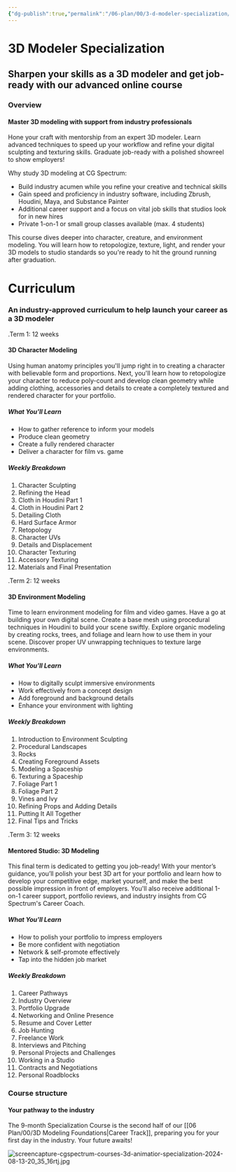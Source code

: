 ```yaml
---
{"dg-publish":true,"permalink":"/06-plan/00/3-d-modeler-specialization/","contentClasses":"daily Wednesday page-cyan","noteIcon":"","created":"2025-01-21T01:20:17.171+10:00","updated":"2025-01-21T16:22:08.261+10:00"}
---
```


# 3D Modeler Specialization

## Sharpen your skills as a 3D modeler and get job-ready with our advanced online course

### Overview

#### Master 3D modeling with support from industry professionals

Hone your craft with mentorship from an expert 3D modeler. Learn advanced techniques to speed up your workflow and refine your digital sculpting and texturing skills. Graduate job-ready with a polished showreel to show employers!

Why study 3D modeling at CG Spectrum:
- Build industry acumen while you refine your creative and technical skills
- Gain speed and proficiency in industry software, including Zbrush, Houdini, Maya, and Substance Painter 
- Additional career support and a focus on vital job skills that studios look for in new hires
- Private 1-on-1 or small group classes available (max. 4 students)

This course dives deeper into character, creature, and environment modeling. You will learn how to retopologize, texture, light, and render your 3D models to studio standards so you're ready to hit the ground running after graduation.

# Curriculum

### An industry-approved curriculum to help launch your career as a 3D modeler

.Term 1: 12 weeks
#### 3D Character Modeling

Using human anatomy principles you'll jump right in to creating a character with believable form and proportions. Next, you'll learn how to retopologize your character to reduce poly-count and develop clean geometry while adding clothing, accessories and details to create a completely textured and rendered character for your portfolio.

##### What You'll Learn

- How to gather reference to inform your models
- Produce clean geometry
- Create a fully rendered character
- Deliver a character for film vs. game

##### Weekly Breakdown

1. Character Sculpting
2. Refining the Head
3. Cloth in Houdini Part 1
4. Cloth in Houdini Part 2
5. Detailing Cloth
6. Hard Surface Armor
7. Retopology
8. Character UVs
9. Details and Displacement
10. Character Texturing
11. Accessory Texturing
12. Materials and Final Presentation

.Term 2: 12 weeks
#### 3D Environment Modeling

Time to learn environment modeling for film and video games. Have a go at building your own digital scene. Create a base mesh using procedural techniques in Houdini to build your scene swiftly. Explore organic modeling by creating rocks, trees, and foliage and learn how to use them in your scene. Discover proper UV unwrapping techniques to texture large environments.

##### What You'll Learn

- How to digitally sculpt immersive environments
- Work effectively from a concept design
- Add foreground and background details
- Enhance your environment with lighting

##### Weekly Breakdown

1. Introduction to Environment Sculpting
2. Procedural Landscapes
3. Rocks
4. Creating Foreground Assets
5. Modeling a Spaceship
6. Texturing a Spaceship
7. Foliage Part 1
8. Foliage Part 2
9. Vines and Ivy
10. Refining Props and Adding Details
11. Putting It All Together
12. Final Tips and Tricks

.Term 3: 12 weeks
#### Mentored Studio: 3D Modeling

This final term is dedicated to getting you job-ready! With your mentor’s guidance, you’ll polish your best 3D art for your portfolio and learn how to develop your competitive edge, market yourself, and make the best possible impression in front of employers. You'll also receive additional 1-on-1 career support, portfolio reviews, and industry insights from CG Spectrum's Career Coach.

##### What You'll Learn

- How to polish your portfolio to impress employers
- Be more confident with negotiation
- Network & self-promote effectively
- Tap into the hidden job market 

##### Weekly Breakdown

1. Career Pathways
2. Industry Overview
3. Portfolio Upgrade
4. Networking and Online Presence
5. Resume and Cover Letter
6. Job Hunting
7. Freelance Work
8. Interviews and Pitching
9. Personal Projects and Challenges
10. Working in a Studio
11. Contracts and Negotiations
12. Personal Roadblocks

### Course structure

#### Your pathway to the industry
The 9-month Specialization Course is the second half of our [[06 Plan/00/3D Modeling Foundations\|Career Track]], preparing you for your first day in the industry. Your future awaits!

![screencapture-cgspectrum-courses-3d-animatior-specialization-2024-08-13-20_35_16rtj.jpg](/img/user/99/Embeds/screencapture-cgspectrum-courses-3d-animatior-specialization-2024-08-13-20_35_16rtj.jpg)